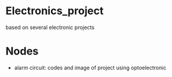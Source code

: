 # Electronics_project
based on several electronic projects

# Nodes
  - alarm circuit: codes and image of project using optoelectronic
